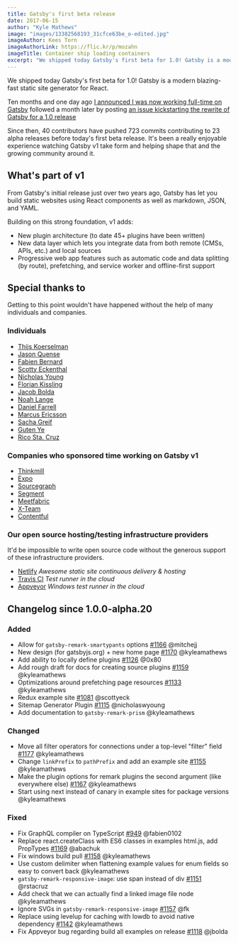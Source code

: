 ```yaml
---
title: Gatsby's first beta release
date: 2017-06-15
author: "Kyle Mathews"
image: "images/13382568193_31cfce63be_o-edited.jpg"
imageAuthor: Kees Torn
imageAuthorLink: https://flic.kr/p/mozahn
imageTitle: Container ship loading containers
excerpt: "We shipped today Gatsby's first beta for 1.0! Gatsby is a modern blazing-fast static site generator for React…"
---
```


We shipped today Gatsby's first beta for 1.0! Gatsby is a modern blazing-fast
static site generator for React.

Ten months and one day ago
[I announced I was now working full-time on Gatsby](https://www.bricolage.io/gatsby-open-source-work/)
followed a month later by posting
[an issue kickstarting the rewrite of Gatsby for a 1.0 release](https://github.com/gatsbyjs/gatsby/issues/419)

Since then, 40 contributors have pushed 723 commits contributing to 23 alpha
releases before today's first beta release. It's been a really enjoyable
experience watching Gatsby v1 take form and helping shape that and the growing
community around it.

## What's part of v1

From Gatsby's initial release just over two years ago, Gatsby has let you build
static websites using React components as well as markdown, JSON, and YAML.

Building on this strong foundation, v1 adds:

-   New plugin architecture (to date 45+ plugins have been written)
-   New data layer which lets you integrate data from both remote (CMSs, APIs,
    etc.) and local sources
-   Progressive web app features such as automatic code and data splitting (by
    route), prefetching, and service worker and offline-first support

## Special thanks to

Getting to this point wouldn't have happened without the help of many
individuals and companies.

### Individuals

-   [Thijs Koerselman](https://github.com/0x80)
-   [Jason Quense](https://github.com/jquense)
-   [Fabien Bernard](https://github.com/fabien0102)
-   [Scotty Eckenthal](https://github.com/scottyeck)
-   [Nicholas Young](https://github.com/nicholaswyoung)
-   [Florian Kissling](https://github.com/fk)
-   [Jacob Bolda](https://github.com/jbolda)
-   [Noah Lange](https://github.com/noahlange)
-   [Daniel Farrell](https://github.com/danielfarrell)
-   [Marcus Ericsson](https://github.com/mericsson)
-   [Sacha Greif](https://github.com/SachaG)
-   [Guten Ye](https://github.com/gutenye)
-   [Rico Sta. Cruz](https://github.com/rstacruz)

### Companies who sponsored time working on Gatsby v1

-   [Thinkmill](https://www.thinkmill.com.au/)
-   [Expo](https://expo.io/)
-   [Sourcegraph](https://about.sourcegraph.com/)
-   [Segment](https://segment.com)
-   [Meetfabric](https://meetfabric.com/)
-   [X-Team](https://x-team.com/)
-   [Contentful](https://www.contentful.com/)

### Our open source hosting/testing infrastructure providers

It'd be impossible to write open source code without the generous support of
these infrastructure providers.

-   [Netlify](https://www.netlify.com/) _Awesome static site continuous delivery &
    hosting_
-   [Travis CI](https://travis-ci.org) _Test runner in the cloud_
-   [Appveyor](https://www.appveyor.com/) _Windows test runner in the cloud_

## Changelog since 1.0.0-alpha.20

### Added

-   Allow for `gatsby-remark-smartypants` options
    [#1166](https://github.com/gatsbyjs/gatsby/pull/1166) @mitchejj
-   New design (for gatsbyjs.org) + new home page
    [#1170](https://github.com/gatsbyjs/gatsby/pull/1170) @kyleamathews
-   Add ability to locally define plugins
    [#1126](https://github.com/gatsbyjs/gatsby/pull/1126) @0x80
-   Add rough draft for docs for creating source plugins
    [#1159](https://github.com/gatsbyjs/gatsby/pull/1159) @kyleamathews
-   Optimizations around prefetching page resources
    [#1133](https://github.com/gatsbyjs/gatsby/pull/1133) @kyleamathews
-   Redux example site [#1081](https://github.com/gatsbyjs/gatsby/pull/1081)
    @scottyeck
-   Sitemap Generator Plugin [#1115](https://github.com/gatsbyjs/gatsby/pull/1115)
    @nicholaswyoung
-   Add documentation to `gatsby-remark-prism` @kyleamathews

### Changed

-   Move all filter operators for connections under a top-level "filter" field
    [#1177](https://github.com/gatsbyjs/gatsby/pull/1177) @kyleamathews
-   Change `linkPrefix` to `pathPrefix` and add an example site
    [#1155](https://github.com/gatsbyjs/gatsby/pull/1155) @kyleamathews
-   Make the plugin options for remark plugins the second argument (like
    everywhere else) [#1167](https://github.com/gatsbyjs/gatsby/pull/1167)
    @kyleamathews
-   Start using next instead of canary in example sites for package versions
    @kyleamathews

### Fixed

-   Fix GraphQL compiler on TypeScript
    [#949](https://github.com/gatsbyjs/gatsby/pull/949) @fabien0102
-   Replace react.createClass with ES6 classes in examples html.js, add PropTypes
    [#1169](https://github.com/gatsbyjs/gatsby/pull/1169) @abachuk
-   Fix windows build pull [#1158](https://github.com/gatsbyjs/gatsby/pull/1158)
    @kyleamathews
-   Use custom delimiter when flattening example values for enum fields so easy to
    convert back @kyleamathews
-   `gatsby-remark-responsive-image`: use span instead of div
    [#1151](https://github.com/gatsbyjs/gatsby/pull/1151) @rstacruz
-   Add check that we can actually find a linked image file node @kyleamathews
-   Ignore SVGs in `gatsby-remark-responsive-image`
    [#1157](https://github.com/gatsbyjs/gatsby/pull/1157) @fk
-   Replace using levelup for caching with lowdb to avoid native dependency
    [#1142](https://github.com/gatsbyjs/gatsby/pull/1142) @kyleamathews
-   Fix Appveyor bug regarding build all examples on release
    [#1118](https://github.com/gatsbyjs/gatsby/pull/1118) @jbolda
